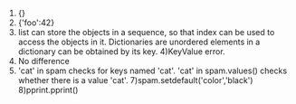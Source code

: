 1) {}
2) {'foo':42}
3) list can store the objects in a sequence, so that index can be used to access the objects in it. Dictionaries are unordered elements in a dictionary can be obtained by its key.
4)KeyValue error.
5) No difference
6) 'cat' in spam checks for keys named 'cat'. 'cat' in spam.values() checks whether there is a value 'cat'.
7)spam.setdefault('color','black')
8)pprint.pprint()